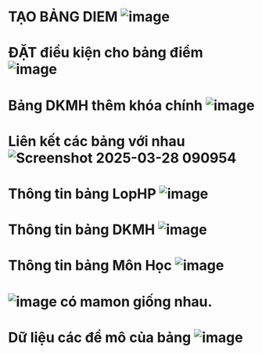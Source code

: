 # TẠO BẢNG DIEM ![image](https://github.com/user-attachments/assets/dacc8231-380d-4189-ab81-42ea0622df48)
# ĐẶT điều kiện cho bảng điểm ![image](https://github.com/user-attachments/assets/dbd6c568-e846-40d1-8524-40fd99ffb085)
# Bảng DKMH thêm khóa chính ![image](https://github.com/user-attachments/assets/893f44e3-98ac-4140-93d3-181cfaa8d9db)
# Liên kết các bảng với nhau ![Screenshot 2025-03-28 090954](https://github.com/user-attachments/assets/3df36e28-6696-44d4-a500-293f4f19d97d)
# Thông tin bảng LopHP ![image](https://github.com/user-attachments/assets/266c6ce5-05be-4c97-ba4e-b5d4b35d402e)
# Thông tin bảng DKMH ![image](https://github.com/user-attachments/assets/0ea53844-36c6-4938-8fa8-9feabf2c4f89) 
# Thông tin bảng Môn Học ![image](https://github.com/user-attachments/assets/f73d1253-7029-470b-83b8-1fe18b02ae40) 
# ![image](https://github.com/user-attachments/assets/5e73559a-eadf-490c-b42a-be92bb9cf114) có mamon giống nhau.
#
# Dữ liệu các đề mô của bảng ![image](https://github.com/user-attachments/assets/d2c0d6ea-6a45-4a37-b8a5-fdb5bf51c08a)


